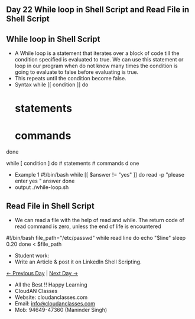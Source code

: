## Day 22 While loop in Shell Script and Read File in Shell Script

## While loop in Shell Script

  - A While loop is a statement that iterates over a block of code till the condition specified is evaluated to true. We can use this statement or loop in our program when do not know many times the condition is going to evaluate to false before evaluating is true.
  - This repeats until the condition become false.
  - Syntax
  while [[ condition ]]
  do
    # statements
    # commands
  done

  while [ condition ]
  do
    # statements
    # commands
d  one

  - Example 1 
#!/bin/bash
  while [[ $answer != "yes" ]]
  do
    read -p "please enter yes " answer
  done
  - output ./while-loop.sh

## Read File in Shell Script
   
  - We can read a file with the help of read and while. The return code of read command is zero, unless the end of life is encountered

#!/bin/bash
  file_path="/etc/passwd"
  while read line
  do
    echo "$line"
    sleep 0.20
  done < $file_path
  
  - Student work:
  - Write an Article & post it on LinkedIn Shell Scripting.

 [← Previous Day](../Day21/README.md) | [Next Day →](../Day23/README.md)

 - All the Best !! Happy Learning
 - CloudAN Classes
 - Website: cloudanclasses.com
 - Email: info@cloudanclasses.com
 - Mob: 94649-47360 (Maninder Singh)
